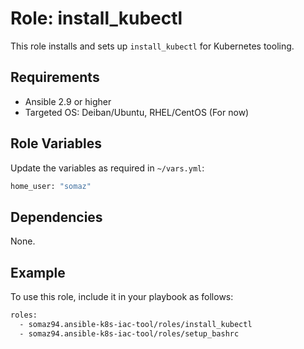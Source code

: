 # Role: install_kubectl

This role installs and sets up `install_kubectl` for Kubernetes tooling.

## Requirements

- Ansible 2.9 or higher
- Targeted OS: Deiban/Ubuntu, RHEL/CentOS (For now)

## Role Variables

Update the variables as required in `~/vars.yml`:

```bash
home_user: "somaz"
```


## Dependencies

None.

## Example

To use this role, include it in your playbook as follows:

```bash
roles:
  - somaz94.ansible-k8s-iac-tool/roles/install_kubectl
  - somaz94.ansible-k8s-iac-tool/roles/setup_bashrc
```
